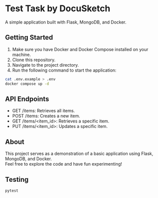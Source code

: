 # Test Task by DocuSketch

A simple application built with Flask, MongoDB, and Docker.

## Getting Started

1. Make sure you have Docker and Docker Compose installed on your machine.
2. Clone this repository.
3. Navigate to the project directory.
4. Run the following command to start the application:

```bash
cat .env.example > .env
docker compose up -d
```

## API Endpoints

- GET /items: Retrieves all items.
- POST /items: Creates a new item.
- GET /items/<item_id>: Retrieves a specific item.
- PUT /items/<item_id>: Updates a specific item.

## About

This project serves as a demonstration of a basic application using Flask, MongoDB, and Docker.  
Feel free to explore the code and have fun experimenting!

## Testing

```bash
pytest
```
